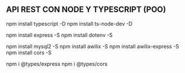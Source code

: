 ## API REST CON NODE Y TYPESCRIPT (POO)

npm install typescript -D
npm install ts-node-dev -D

npm install express -S
npm install dotenv -S

npm install mysql2 -S
npm install awilix -S
npm install awilix-express -S
npm install cors -S

npm i @types/express
npm i @types/cors